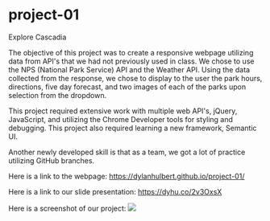 # project-01
Explore Cascadia

The objective of this project was to create a responsive webpage utilizing data from API's that we had not previously used in class. We chose to use the NPS (National Park Service) API and the Weather API. Using the data collected from the response, we chose to display to the user the park hours, directions, five day forecast, and two images of each of the parks upon selection from the dropdown. 

This project required extensive work with multiple web API's, jQuery, JavaScript, and utilizing the Chrome Developer tools for styling and debugging. This project also required learning a new framework, Semantic UI. 

Another newly developed skill is that as a team, we got a lot of practice utilizing GitHub branches. 

Here is a link to the webpage: 
https://dylanhulbert.github.io/project-01/

Here is a link to our slide presentation:
https://dyhu.co/2v3OxsX

Here is a screenshot of our project: 
![](./assets/img/screenshot.png)
